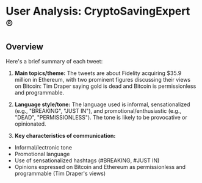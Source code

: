 # User Analysis: CryptoSavingExpert ®

## Overview

Here's a brief summary of each tweet:

1. **Main topics/theme:** The tweets are about Fidelity acquiring $35.9 million in Ethereum, with two prominent figures discussing their views on Bitcoin: Tim Draper saying gold is dead and Bitcoin is permissionless and programmable.

2. **Language style/tone:** The language used is informal, sensationalized (e.g., "BREAKING", "JUST IN"), and promotional/enthusiastic (e.g., "DEAD", "PERMISSIONLESS"). The tone is likely to be provocative or opinionated.

3. **Key characteristics of communication:**
* Informal/lectronic tone
* Promotional language
* Use of sensationalized hashtags (#BREAKING, #JUST IN)
* Opinions expressed on Bitcoin and Ethereum as permissionless and programmable (Tim Draper's views)